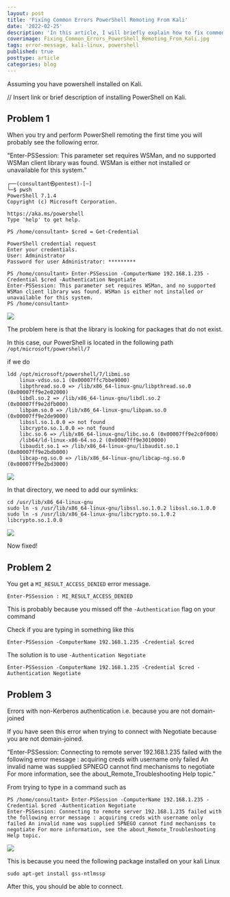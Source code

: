 ```yaml
---
layout: post
title: 'Fixing Common Errors PowerShell Remoting From Kali'
date: '2022-02-25'
description: 'In this article, I will briefly explain how to fix common issues when trying to PowerShell Remote From Kalil.'
coverimage: Fixing_Common_Errors_PowerShell_Remoting_From_Kali.jpg
tags: error-message, kali-linux, powershell
published: true
posttype: article
categories: blog
---
```


Assuming you have powershell installed on Kali. 

// Insert link or brief description of installing PowerShell on Kali. 



## Problem 1

When you try and perform PowerShell remoting the first time you will probably see the following error. 

"Enter-PSSession: This parameter set requires WSMan, and no supported WSMan client library was found. WSMan is either not installed or unavailable for this system." 

```
┌──(consultant㉿pentest)-[~]
└─$ pwsh 
PowerShell 7.1.4
Copyright (c) Microsoft Corporation.

https://aka.ms/powershell
Type 'help' to get help.

PS /home/consultant> $cred = Get-Credential

PowerShell credential request
Enter your credentials.
User: Administrator
Password for user Administrator: *********

PS /home/consultant> Enter-PSSession -ComputerName 192.168.1.235 -Credential $cred -Authentication Negotiate
Enter-PSSession: This parameter set requires WSMan, and no supported WSMan client library was found. WSMan is either not installed or unavailable for this system.
PS /home/consultant> 
```
<img src="/static/86717c1c-326e-405e-a56f-4bcb1d38a049.png">


The problem here is that the library is looking for packages that do not exist. 


In this case, our PowerShell is located in the following path `/opt/microsoft/powershell/7`

if we do
```
ldd /opt/microsoft/powershell/7/libmi.so 
	linux-vdso.so.1 (0x00007ffc7bbe9000)
	libpthread.so.0 => /lib/x86_64-linux-gnu/libpthread.so.0 (0x00007ff9e2e02000)
	libdl.so.2 => /lib/x86_64-linux-gnu/libdl.so.2 (0x00007ff9e2dfb000)
	libpam.so.0 => /lib/x86_64-linux-gnu/libpam.so.0 (0x00007ff9e2de9000)
	libssl.so.1.0.0 => not found
	libcrypto.so.1.0.0 => not found
	libc.so.6 => /lib/x86_64-linux-gnu/libc.so.6 (0x00007ff9e2c0f000)
	/lib64/ld-linux-x86-64.so.2 (0x00007ff9e3010000)
	libaudit.so.1 => /lib/x86_64-linux-gnu/libaudit.so.1 (0x00007ff9e2bdb000)
	libcap-ng.so.0 => /lib/x86_64-linux-gnu/libcap-ng.so.0 (0x00007ff9e2bd3000)

```

<img src="/static/adfdb756-450d-4869-a4d9-f6862bb0ba16.png">


In that directory, we need to add our symlinks:


```
cd /usr/lib/x86_64-linux-gnu 
sudo ln -s /usr/lib/x86_64-linux-gnu/libssl.so.1.0.2 libssl.so.1.0.0
sudo ln -s /usr/lib/x86_64-linux-gnu/libcrypto.so.1.0.2 libcrypto.so.1.0.0
```
<img src="/static/0743039e-e8ad-49d5-9d64-91588530b5f6.png">


Now fixed!


## Problem 2

You get a `MI_RESULT_ACCESS_DENIED` error message.
```
Enter-PSSession : MI_RESULT_ACCESS_DENIED
```

This is probably because you missed off the `-Authentication` flag on your command

Check if you are typing in something like this
```
Enter-PSSession -ComputerName 192.168.1.235 -Credential $cred 
```

The solution is to use `-Authentication Negotiate`
```
Enter-PSSession -ComputerName 192.168.1.235 -Credential $cred -Authentication Negotiate
```


## Problem 3

Errors with non-Kerberos authentication i.e. because you are not domain-joined

If you have seen this error when trying to connect with Negotiate because you are not domain-joined. 

"Enter-PSSession: Connecting to remote server 192.168.1.235 failed with the following error message : acquiring creds with username only failed An invalid name was supplied SPNEGO cannot find mechanisms to negotiate For more information, see the about_Remote_Troubleshooting Help topic."

From trying to type in a command such as 
```
PS /home/consultant> Enter-PSSession -ComputerName 192.168.1.235 -Credential $cred -Authentication Negotiate
Enter-PSSession: Connecting to remote server 192.168.1.235 failed with the following error message : acquiring creds with username only failed An invalid name was supplied SPNEGO cannot find mechanisms to negotiate For more information, see the about_Remote_Troubleshooting Help topic.
```
<img src="/static/7a048cd7-7167-4242-9c30-710c29d5b01b.png">


This is because you need the following package installed on your kali Linux
```
sudo apt-get install gss-ntlmssp
```

After this, you should be able to connect.